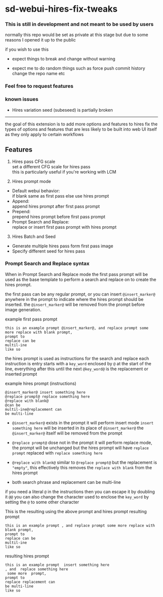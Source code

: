 # sd-webui-hires-fix-tweaks

### This is still in development and not meant to be used by users
normally this repo would be set as private at this stage but due to some reasons I opened it up to the public

if you wish to use this
- expect things to break and change without warning

- expect me to do random things such as force push commit history change the repo name etc

### Feel free to request features

### known issues
 - Hires variation seed (subeseed) is partially broken

---

the goal of this extension is to add more options and features to hires fix
the types of options and features that are less likely to be built into web UI itself as they only apply to certain workflows

## Features

1. Hires pass CFG scale<br>set a different CFG scale for hires pass<br>this is particularly useful if you're working with LCM

2. Hires prompt mode
 - Default webui behavior:<br>if blank same as first pass else use hires prompt 
 - Append:<br>append hires prompt after first pass prompt
 - Prepend:<br>prepend hires prompt before first pass prompt
 - Prompt Search and Replace:<br>replace or insert first pass prompt with hires prompt

3. Hires Batch and Seed
 - Generate multiple hires pass form first pass image
 - Specify different seed for hires pass

### Prompt Search and Replace syntax
When in Prompt Search and Replace mode the first pass prompt will be used as the base template to perform a search and replace on to create the hires prompt.

the first pass can be any regular prompt, or you can insert `@insert_marker@` anywhere in the prompt to indicate where the hires prompt should be inserted.
the `@insert_marker@` will be removed from the prompt before image generation.

example first pass prompt
```
this is an example prompt @insert_marker@, and replace prompt some more replace with blank prompt, 
prompt to
replace can be
multil-ine
like so
```

the hires prompt is used as instructions for the search and replace
each instruction is entry starts with a `key_word` enclosed by `@` at the start of the line, everything after this until the next `@key_word@` is the replacement or inserted prompt

example hires prompt (instructions)
```
@insert_marker@ insert something here
@replace prompt@ replace something here
@replace with blank@
@can be
multil-ine@replacement can
be multi-line
```

- `@insert_marker@` exists in the prompt it will perform insert mode `insert something here` will be inserted in its place of `@insert_marker@` the `@insert_marker@` itself will be removed from the prompt

- `@replace prompt@` dose not in the prompt it will perform replace mode, the prompt will be unchanged but the hires prompt will have `replace prompt` replaced with `replace something here`

- `@replace with blank@` similar to `@replace prompt@` but the replacement is `"empty"`, this effectively this removes the `replace with blank` from the hires prompt

- both search phrase and replacement can be multi-line

if you need a literal `@` in the instructions then you can escape it by doubling it `@@`
you can also change the character used to enclose the `key_word` by setting the `@` to some other character

This is the resulting using the above prompt and hires prompt
resulting prompt
```
this is an example prompt , and replace prompt some more replace with blank prompt,
prompt to
replace can be
multil-ine
like so
```

resulting hires prompt
```
this is an example prompt  insert something here
, and  replace something here
 some more  prompt, 
prompt to
replace replacement can
be multi-line
like so
```
